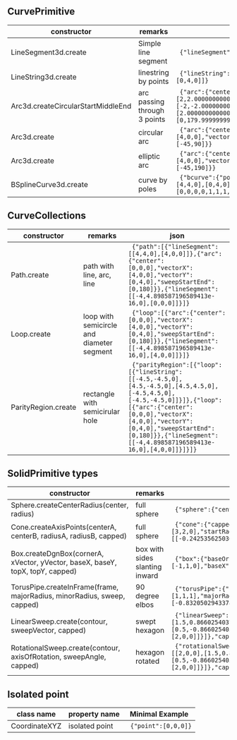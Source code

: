 
## CurvePrimitive
|constructor | remarks | json |
|----|----|---|
| LineSegment3d.create | Simple line segment | ` {"lineSegment":[[0,0,0],[4,0,0]]}`|
| LineString3d.create | linestring by points | ` {"lineString":[[0,0,0],[4,0,0],[4,4,0],[0,4,0]]}`|
| Arc3d.createCircularStartMiddleEnd | arc passing through 3 points | ` {"arc":{"center":[2,2.000000000000001,0],"vectorX":[-2,-2.000000000000001,0],"vectorY":[2.000000000000001,-2,0],"sweepStartEnd":[0,179.99999999999997]}}`|
| Arc3d.create | circular arc | ` {"arc":{"center":[0,0,0],"vectorX":[4,0,0],"vectorY":[0,4,0],"sweepStartEnd":[-45,90]}}`|
| Arc3d.create | elliptic arc | ` {"arc":{"center":[0,0,0],"vectorX":[4,0,0],"vectorY":[0,12,0],"sweepStartEnd":[-45,190]}}`|
| BSplineCurve3d.create | curve by poles | ` {"bcurve":{"points":[[0,0,0],[4,0,0],[4,4,0],[0,4,0]],"knots":[0,0,0,0,1,1,1,1],"closed":false,"order":4}}`|
## CurveCollections
|constructor | remarks | json |
|----|----|---|
| Path.create | path with line, arc, line | ` {"path":[{"lineSegment":[[4,4,0],[4,0,0]]},{"arc":{"center":[0,0,0],"vectorX":[4,0,0],"vectorY":[0,4,0],"sweepStartEnd":[0,180]}},{"lineSegment":[[-4,4.898587196589413e-16,0],[0,0,0]]}]}`|
| Loop.create | loop with semicircle and diameter segment | ` {"loop":[{"arc":{"center":[0,0,0],"vectorX":[4,0,0],"vectorY":[0,4,0],"sweepStartEnd":[0,180]}},{"lineSegment":[[-4,4.898587196589413e-16,0],[4,0,0]]}]}`|
| ParityRegion.create | rectangle with semicirular hole | ` {"parityRegion":[{"loop":[{"lineString":[[-4.5,-4.5,0],[4.5,-4.5,0],[4.5,4.5,0],[-4.5,4.5,0],[-4.5,-4.5,0]]}]},{"loop":[{"arc":{"center":[0,0,0],"vectorX":[4,0,0],"vectorY":[0,4,0],"sweepStartEnd":[0,180]}},{"lineSegment":[[-4,4.898587196589413e-16,0],[4,0,0]]}]}]}`|

## SolidPrimitive types

|constructor | remarks | json |
|----|----|---|
| Sphere.createCenterRadius(center, radius) | full sphere | ` {"sphere":{"center":[1,1,0],"radius":3}}`|
| Cone.createAxisPoints(centerA, centerB, radiusA, radiusB, capped) | full sphere | ` {"cone":{"capped":true,"start":[-1,1,0],"end":[3,2,0],"startRadius":1.5,"endRadius":2,"xyVectors":[[-0.24253562503633297,0.9701425001453319,0],[0,0,1]]}}`|
| Box.createDgnBox(cornerA, xVector, yVector, baseX, baseY, topX, topY, capped) | box with sides slanting inward | ` {"box":{"baseOrigin":[-1,1,0],"baseX":4,"baseY":3,"capped":true,"topOrigin":[-1,2,4],"topY":2}}`|
| TorusPipe.createInFrame(frame, majorRadius, minorRadius, sweep, capped) | 90 degree elbos | ` {"torusPipe":{"center":[1,1,1],"majorRadius":3,"minorRadius":1,"xyVectors":[[0,1,0],[-0.8320502943378437,0,0.5547001962252291]],"sweepAngle":90,"capped":true}}`|
| LinearSweep.create(contour, sweepVector, capped) | swept hexagon | ` {"linearSweep":{"contour":{"loop":[{"lineString":[[2,0,0],[1.5,0.8660254037844386,0],[0.5,0.8660254037844387,0],[0,0,0],[0.5,-0.8660254037844385,0],[1.5,-0.866025403784439,0],[2,0,0]]}]},"capped":true,"vector":[0,0,4]}}`|
| RotationalSweep.create(contour, axisOfRotation, sweepAngle, capped) | hexagon rotated | ` {"rotationalSweep":{"axis":[0,1,0],"contour":{"loop":[{"lineString":[[2,0,0],[1.5,0.8660254037844386,0],[0.5,0.8660254037844387,0],[0,0,0],[0.5,-0.8660254037844385,0],[1.5,-0.866025403784439,0],[2,0,0]]}]},"capped":true,"center":[-1,0,0],"sweepAngle":135}}`|
||||

## Isolated point

| class name | property name | Minimal Example |
|----|----|---|
| CoordinateXYZ | isolated point | ` {"point":[0,0,0]}`|


